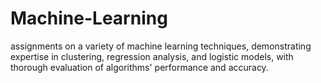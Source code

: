 # Machine-Learning
assignments on a variety of machine learning techniques, demonstrating expertise in clustering, regression analysis, and logistic models, with thorough evaluation of algorithms' performance and accuracy.
